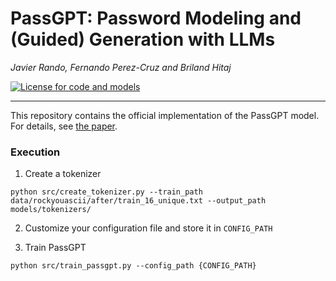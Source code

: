 # PassGPT: Password Modeling and (Guided) Generation with LLMs

_Javier Rando, Fernando Perez-Cruz and Briland Hitaj_

[![License for code and models](https://img.shields.io/badge/License%20Code%20and%20Models-CC%20By%20NC%204.0-yellow)](https://github.com/javirandor/passbert/blob/main/LICENSE)

-----------

This repository contains the official implementation of the PassGPT model. For details, see [the paper](https://arxiv.org/abs/2306.01545).

### Execution

1. Create a tokenizer
```
python src/create_tokenizer.py --train_path data/rockyouascii/after/train_16_unique.txt --output_path models/tokenizers/
```

2. Customize your configuration file and store it in `CONFIG_PATH`

3. Train PassGPT
```
python src/train_passgpt.py --config_path {CONFIG_PATH}
```


